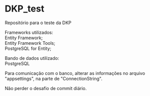 # DKP_test
Repositório para o teste da DKP

Frameworks utilizados:<br>
Entity Framework;<br>
Entity Framework Tools;<br>
PostgreSQL for Entity;

Bando de dados utilizado:<br>
PostgreSQL

Para comunicação com o banco, alterar as informações no arquivo "appsettings", na parte de "ConnectionString".

Não perder o desafio de commit diário.
